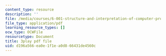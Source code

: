 ```yaml
---
content_type: resource
description: ''
file: /media/courses/6-001-structure-and-interpretation-of-computer-programs-spring-2005/d196a566ea0e1f1ea0d866431de4560c_JkGKLILLy0I.pdf
file_type: application/pdf
learning_resource_types: []
ocw_type: OCWFile
resourcetype: Document
title: 3play pdf file
uid: d196a566-ea0e-1f1e-a0d8-66431de4560c
---
```

